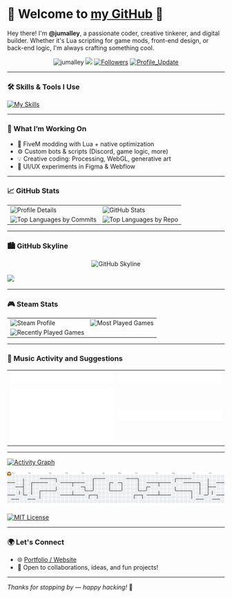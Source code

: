 # 👋 Welcome to [my GitHub](https://github.com/jumalley) 🏡

Hey there! I'm **@jumalley**, a passionate coder, creative tinkerer, and digital builder. Whether it's Lua scripting for game mods, front-end design, or back-end logic, I'm always crafting something cool.

<p align="center"> 
    <img src="https://komarev.com/ghpvc/?username=jumalley" alt="jumalley"/>       
    <a href="https://github.com/jumalley/jumalley/pulse" alt="Activity"><img src="https://img.shields.io/github/commit-activity/m/jumalley/jumalley" /></a>
    <a href="https://github.com/jumalley?tab=followers"><img alt="Followers" src="https://img.shields.io/github/followers/jumalley?color=4C1&logo=github"></a>
    <a href="https://github.com/jumalley/jumalley" target="_blank"><img alt="Profile_Update" src="https://img.shields.io/github/last-commit/jumalley/jumalley?label=Profile%20update&style=fflat-square"></a>
</p>

---

### 🛠️ Skills & Tools I Use

[![My Skills](https://skillicons.dev/icons?i=atom,js,html,css,arduino,c,cpp,codepen,discord,bots,eclipse,figma,git,github,githubactions,jquery,lua,mongodb,mysql,nodejs,webflow,php,powershell,processing,py,stackoverflow,mastodon,wordpress,xd)](https://skillicons.dev)

---

### 🚧 What I’m Working On

- 🔧 FiveM modding with Lua + native optimization
- ⚙️ Custom bots & scripts (Discord, game logic, more)
- 💡 Creative coding: Processing, WebGL, generative art
- 🎨 UI/UX experiments in Figma & Webflow

---

### 📈 GitHub Stats

<div align="center">

<table>
  <tr>
    <td>
      <img src="http://github-profile-summary-cards.vercel.app/api/cards/profile-details?username=jumalley&theme=transparent" alt="Profile Details" />
    </td>
    <td>
      <img src="http://github-profile-summary-cards.vercel.app/api/cards/stats?username=jumalley&theme=transparent" alt="GitHub Stats" />
    </td>
  </tr>
  <tr>
    <td>
      <img src="http://github-profile-summary-cards.vercel.app/api/cards/most-commit-language?username=jumalley&theme=transparent" alt="Top Languages by Commits" />
    </td>
    <td>
      <img src="http://github-profile-summary-cards.vercel.app/api/cards/repos-per-language?username=jumalley&theme=transparent" alt="Top Languages by Repo" />
    </td>
  </tr>
</table>

</div>

---

### 🏙️ GitHub Skyline

<div align="center">
  <img src="https://raw.githubusercontent.com/jumalley/jumalley/output/metrics.plugin.skyline.svg" alt="GitHub Skyline" />
</div>

<br>

<img src="https://github-profile-trophy.vercel.app/?username=jumalley&theme=tokyonight&no-frame=true&no-bg=true&margin-w=10&margin-h=10" />

<br>

---

### 🎮 Steam Stats

<div align="center">
  <table>
    <tr>
      <td>
        <img src="https://raw.githubusercontent.com/jumalley/jumalley/output/metrics.plugin.steam.profile.svg" alt="Steam Profile" />
      </td>
      <td>
        <img src="https://raw.githubusercontent.com/jumalley/jumalley/output/metrics.plugin.steam.most-played.svg" alt="Most Played Games" />
      </td>
    </tr>
    <tr>
      <td>
        <img src="https://raw.githubusercontent.com/jumalley/jumalley/output/metrics.plugin.steam.recently-played.svg" alt="Recently Played Games" />
      </td>
    </tr>
  </table>
</div>

---

### 🎼 Music Activity and Suggestions

<div align="center">
  <table>
    <tr>
      <td>
        <img src="https://raw.githubusercontent.com/jumalley/jumalley/output/metrics.plugin.music.recent.spotify.svg" alt="Recently Played Music (Spotify)" />
      </td>
      <td>
        <img src="https://raw.githubusercontent.com/jumalley/jumalley/output/metrics.plugin.music.top.spotify.svg" alt="Top Tracks (Spotify)" />
      </td>
    </tr>
    <tr>
      <td>
        <img src="https://raw.githubusercontent.com/jumalley/jumalley/output/metrics.plugin.music.playlist.spotify.svg" alt="Random Track from Playlist (Spotify)" />
      </td>
      <td>
        <img src="https://raw.githubusercontent.com/jumalley/jumalley/output/metrics.plugin.music.recent.spotify.svg" alt="Recently Played Music (Spotify)" />
      </td>
    </tr>
  </table>
</div>

---

[![Activity Graph](https://github-readme-activity-graph.vercel.app/graph?username=jumalley&theme=tokyo-night&hide_border=true)](https://github.com/Ashutosh00710/github-readme-activity-graph)

<picture>
  <source media="(prefers-color-scheme: dark)" srcset="https://raw.githubusercontent.com/jumalley/jumalley/output/pacman-contribution-graph-dark.svg">
  <source media="(prefers-color-scheme: light)" srcset="https://raw.githubusercontent.com/jumalley/jumalley/output/pacman-contribution-graph.svg">
  <img alt="pacman contribution graph" src="https://raw.githubusercontent.com/jumalley/jumalley/output/pacman-contribution-graph.svg">
</picture>

[![MIT License](https://img.shields.io/badge/License-MIT-green.svg)](https://choosealicense.com/licenses/mit/)

</div>


---

### 🌍 Let's Connect

- 🌐 [Portfolio / Website](https://jumalley.github.io/Portfolio/)
- 💬 Open to collaborations, ideas, and fun projects!

---

_Thanks for stopping by — happy hacking!_ 🚀
